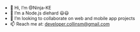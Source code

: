 - 👋 Hi, I’m @Ninja-KE
- 👀 I’m a Node.js diehard 😃😃
- 💞️ I’m looking to collaborate on web and mobile app projects
- 📫 Reach me at: developer.collinsm@gmail.com

<!---
Ninja-KE/Ninja-KE is a ✨ special ✨ repository because its `README.md` (this file) appears on your GitHub profile.
You can click the Preview link to take a look at your changes.
--->
